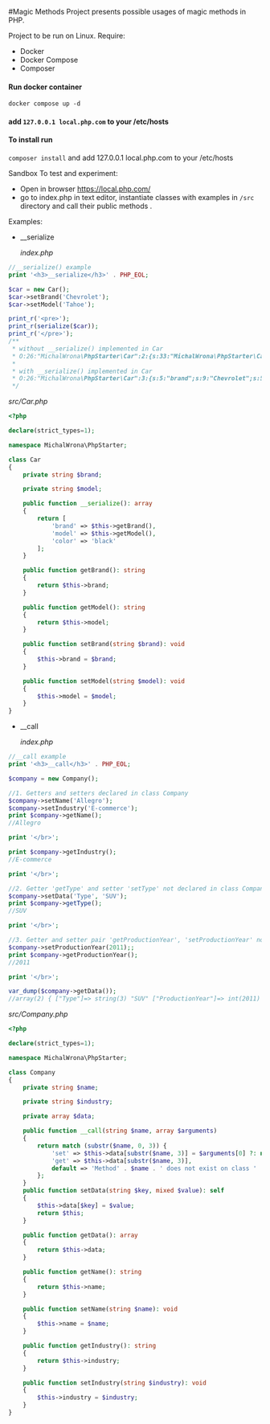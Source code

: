 #Magic Methods
Project presents possible usages of magic methods in PHP.

Project to be run on Linux.
Require:

- Docker
- Docker Compose
- Composer

#### Run docker container

``docker compose up -d``

#### add ```127.0.0.1 local.php.com``` to your /etc/hosts

#### To install run

``composer install``
and add 127.0.0.1 local.php.com to your /etc/hosts

Sandbox
To test and experiment:

- Open in browser https://local.php.com/
- go to index.php in text editor, instantiate classes with examples in ``/src`` directory and call their public
  methods .

Examples:
- __serialize

  _index.php_
```php
//__serialize() example
print '<h3>__serialize</h3>' . PHP_EOL;

$car = new Car();
$car->setBrand('Chevrolet');
$car->setModel('Tahoe');

print_r('<pre>');
print_r(serialize($car));
print_r('</pre>');
/**
 * without __serialize() implemented in Car
 * O:26:"MichalWrona\PhpStarter\Car":2:{s:33:"MichalWrona\PhpStarter\Carbrand";s:9:"Chevrolet";s:33:"MichalWrona\PhpStarter\Carmodel";s:5:"Tahoe";}
 *
 * with __serialize() implemented in Car
 * O:26:"MichalWrona\PhpStarter\Car":3:{s:5:"brand";s:9:"Chevrolet";s:5:"model";s:5:"Tahoe";s:5:"color";s:5:"black";}
 */
```

_src/Car.php_
```php
<?php

declare(strict_types=1);

namespace MichalWrona\PhpStarter;

class Car
{
    private string $brand;

    private string $model;

    public function __serialize(): array
    {
        return [
            'brand' => $this->getBrand(),
            'model' => $this->getModel(),
            'color' => 'black'
        ];
    }

    public function getBrand(): string
    {
        return $this->brand;
    }

    public function getModel(): string
    {
        return $this->model;
    }

    public function setBrand(string $brand): void
    {
        $this->brand = $brand;
    }

    public function setModel(string $model): void
    {
        $this->model = $model;
    }
}

```

- __call

  _index.php_
```php
//__call example
print '<h3>__call</h3>' . PHP_EOL;

$company = new Company();

//1. Getters and setters declared in class Company
$company->setName('Allegro');
$company->setIndustry('E-commerce');
print $company->getName();
//Allegro

print '</br>';

print $company->getIndustry();
//E-commerce

print '</br>';

//2. Getter 'getType' and setter 'setType' not declared in class Company
$company->setData('Type', 'SUV');
print $company->getType();
//SUV

print '</br>';

//3. Getter and setter pair 'getProductionYear', 'setProductionYear' not declared in class Company
$company->setProductionYear(2011);;
print $company->getProductionYear();
//2011

print '</br>';

var_dump($company->getData());
//array(2) { ["Type"]=> string(3) "SUV" ["ProductionYear"]=> int(2011) }
```
_src/Company.php_
```php
<?php

declare(strict_types=1);

namespace MichalWrona\PhpStarter;

class Company
{
    private string $name;

    private string $industry;

    private array $data;

    public function __call(string $name, array $arguments)
    {
        return match (substr($name, 0, 3)) {
            'set' => $this->data[substr($name, 3)] = $arguments[0] ?: null,
            'get' => $this->data[substr($name, 3)],
            default => 'Method' . $name . ' does not exist on class ' . self::class,
        };
    }
    public function setData(string $key, mixed $value): self
    {
        $this->data[$key] = $value;
        return $this;
    }

    public function getData(): array
    {
        return $this->data;
    }

    public function getName(): string
    {
        return $this->name;
    }

    public function setName(string $name): void
    {
        $this->name = $name;
    }

    public function getIndustry(): string
    {
        return $this->industry;
    }

    public function setIndustry(string $industry): void
    {
        $this->industry = $industry;
    }
}
```
